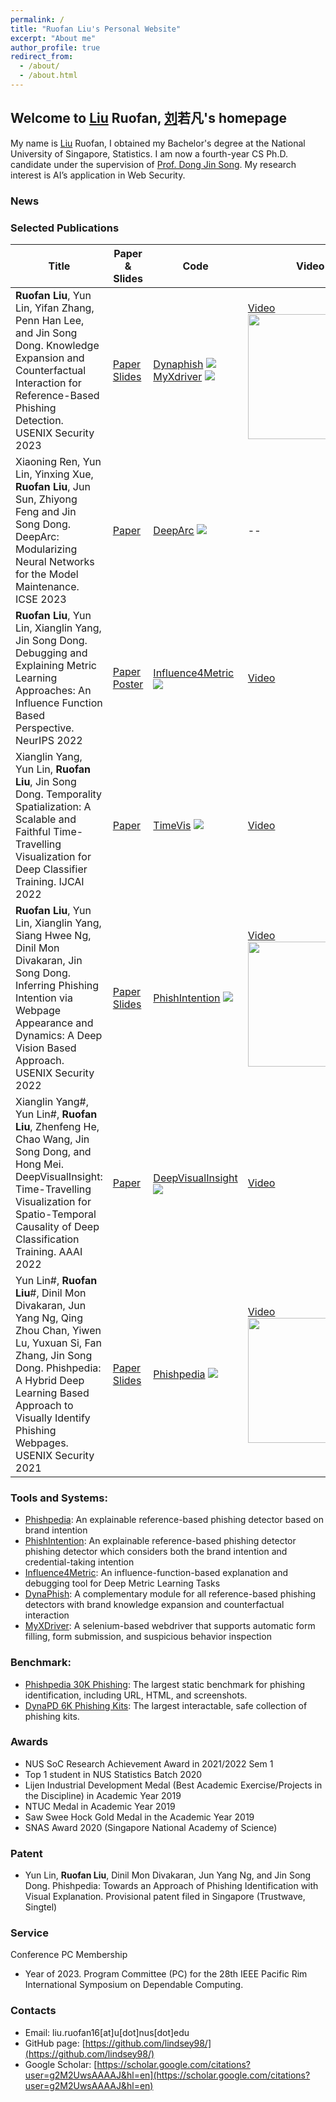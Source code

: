 ```yaml
---
permalink: /
title: "Ruofan Liu's Personal Website"
excerpt: "About me"
author_profile: true
redirect_from: 
  - /about/
  - /about.html
---
```


## Welcome to <u>Liu</u> Ruofan, <u>刘</u>若凡's homepage
My name is <u>Liu</u> Ruofan, I obtained my Bachelor's degree at the National University of Singapore, Statistics. 
I am now a fourth-year CS Ph.D. candidate under the supervision of [Prof. Dong Jin Song](https://www.comp.nus.edu.sg/~dongjs/). 
My research interest is AI’s application in Web Security. 

### News 


### Selected Publications
<table  style="width:100%">
  <thead>
    <tr>
      <th style="width:60%">Title</th>
      <th style="width:5%">Paper & Slides</th>
      <th style="width:20%">Code</th>
      <th style="width:15%">Video</th>
    </tr>
  </thead>
  
  <tbody>
    <tr>
      <td> <b>Ruofan Liu</b>, Yun Lin, Yifan Zhang, Penn Han Lee, and Jin Song Dong. Knowledge Expansion and Counterfactual Interaction for Reference-Based Phishing Detection. USENIX Security 2023 </td>
      <td> <a href="https://www.usenix.org/system/files/usenixsecurity23-liu-ruofan.pdf">Paper</a> <a href="https://www.usenix.org/system/files/sec23_slides_liu-ruofan.pdf">Slides</a> </td>
      <td> 
        <a href="https://github.com/code-philia/Dynaphish">Dynaphish</a> <img src="https://img.shields.io/github/stars/code-philia/Dynaphish.svg"> 
        <a href="https://github.com/lindsey98/MyXdriver_pub/">MyXdriver</a> <img src="https://img.shields.io/github/stars/lindsey98/MyXdriver_pub.svg">
      </td>
      <td> <a href="https://youtu.be/L-JrFWSnss0">Video</a> <img src="https://img.shields.io/youtube/views/L-JrFWSnss0?style=social" width="200"> </td>
    </tr>
    <tr>
      <td> Xiaoning Ren, Yun Lin, Yinxing Xue, <b>Ruofan Liu</b>, Jun Sun, Zhiyong Feng and Jin Song Dong. DeepArc: Modularizing Neural Networks for the Model Maintenance. ICSE 2023 </td>
      <td> <a href="http://linyun.info/publications/icse23.pdf">Paper</a> </td>
      <td> <a href="https://github.com/hnurxn/Deep-Arc">DeepArc</a> <img src="https://img.shields.io/github/stars/hnurxn/Deep-Arc.svg"> </td>
      <td> -- </td>
    </tr>
    <tr>
      <td> <b>Ruofan Liu</b>, Yun Lin, Xianglin Yang, Jin Song Dong. Debugging and Explaining Metric Learning Approaches: An Influence Function Based Perspective. NeurIPS 2022 </td>
      <td> <a href="http://linyun.info/publications/neurips22.pdf">Paper</a> <a href="https://nips.cc/media/PosterPapers/NeurIPS%202022/59b1deff341edb0b76ace57820cef237.png?t=1667448498.3856182">Poster</a> </td>
      <td> <a href="https://github.com/lindsey98/Influence_function_metric_learning">Influence4Metric</a> <img src="https://img.shields.io/github/stars/lindsey98/Influence_function_metric_learning.svg"> </td>
      <td> <a href="https://recorder-v3.slideslive.com/?share=71990&s=9d4e64bb-8057-4725-a30c-0f753fa89ee4">Video</a> </td>
    </tr>
    <tr>
      <td> Xianglin Yang, Yun Lin, <b>Ruofan Liu</b>, Jin Song Dong. Temporality Spatialization: A Scalable and Faithful Time-Travelling Visualization for Deep Classifier Training. IJCAI 2022 </td>
      <td> <a href="http://linyun.info/publications/ijcai22.pdf">Paper</a> </td>
      <td> <a href="https://github.com/xianglinyang/SingleVisualization">TimeVis</a> <img src="https://img.shields.io/github/stars/xianglinyang/SingleVisualization.svg"></td>
      <td> <a href="https://www.ijcai.org/proceedings/2022/video/558">Video</a> </td>
    </tr>
    <tr>
      <td> <b>Ruofan Liu</b>, Yun Lin,  Xianglin Yang, Siang Hwee Ng, Dinil Mon Divakaran, Jin Song Dong. Inferring Phishing Intention via Webpage Appearance and Dynamics: A Deep Vision Based Approach. USENIX Security 2022 </td>
      <td> <a href="https://www.usenix.org/system/files/sec22-liu-ruofan.pdf">Paper</a> <a href="https://www.usenix.org/system/files/sec22_slides-liu_ruofan.pdf">Slides</a>  </td>
      <td> <a href="https://github.com/lindsey98/PhishIntention">PhishIntention</a> <img src="https://img.shields.io/github/stars/lindsey98/PhishIntention.svg"></td>
      <td> <a href="https://youtu.be/yU7FrlSJ818">Video</a> <img src="https://img.shields.io/youtube/views/yU7FrlSJ818?style=social" width="200"></td>
    </tr>
    <tr>
      <td> Xianglin Yang#, Yun Lin#, <b>Ruofan Liu</b>, Zhenfeng He, Chao Wang, Jin Song Dong, and Hong Mei. DeepVisualInsight: Time-Travelling Visualization for Spatio-Temporal Causality of Deep Classification Training. AAAI 2022 </td>
      <td> <a href="http://linyun.info/publications/deepvisualinsight-aaai22.pdf">Paper</a> </td>
      <td> <a href="https://github.com/xianglinyang/DeepVisualInsight">DeepVisualInsight</a> <img src="https://img.shields.io/github/stars/xianglinyang/DeepVisualInsight.svg"> </td>
      <td> <a href="https://recorder-v3.slideslive.com/?share=57789&s=e8f4c2ef-76e9-48be-89a0-76b2ca201a27">Video</a> </td>
    </tr>
    <tr>
      <td> Yun Lin#, <b>Ruofan Liu</b>#, Dinil Mon Divakaran, Jun Yang Ng, Qing Zhou Chan, Yiwen Lu, Yuxuan Si, Fan Zhang, Jin Song Dong. Phishpedia: A Hybrid Deep Learning Based Approach to Visually Identify Phishing Webpages. USENIX Security 2021 </td>
      <td> <a href="https://www.usenix.org/system/files/sec21-lin.pdf">Paper</a>  <a href="https://www.usenix.org/system/files/sec21_slides_lin-yun.pdf">Slides</a> </td>
      <td> <a href="https://github.com/lindsey98/Phishpedia">Phishpedia</a> <img src="https://img.shields.io/github/stars/lindsey98/Phishpedia.svg"> </td>
      <td> <a href="https://youtu.be/ZQOH1RW5DmY">Video</a> <img src="https://img.shields.io/youtube/views/ZQOH1RW5DmY?style=social" width="200"> </td>
    </tr>
  </tbody>
</table>

### Tools and Systems:
- [Phishpedia](https://github.com/lindsey98/Phishpedia): An explainable reference-based phishing detector based on brand intention
- [PhishIntention](https://github.com/lindsey98/PhishIntention): An explainable reference-based phishing detector phishing detector which considers both the brand intention and credential-taking intention
- [Influence4Metric](https://github.com/lindsey98/Influence_function_metric_learning): An influence-function-based explanation and debugging tool for Deep Metric Learning Tasks
- [DynaPhish](https://github.com/code-philia/Dynaphish): A complementary module for all reference-based phishing detectors with brand knowledge expansion and counterfactual interaction
- [MyXDriver](https://github.com/lindsey98/MyXdriver_pub/): A selenium-based webdriver that supports automatic form filling, form submission, and suspicious behavior inspection

### Benchmark:
- [Phishpedia 30K Phishing](https://drive.google.com/file/d/12ypEMPRQ43zGRqHGut0Esq2z5en0DH4g/view?usp=drive_link): The largest static benchmark for phishing identification, including URL, HTML, and screenshots.
- [DynaPD 6K Phishing Kits](https://ec2-18-206-250-207.compute-1.amazonaws.com/dynapd/): The largest interactable, safe collection of phishing kits.

### Awards
- NUS SoC Research Achievement Award in 2021/2022 Sem 1
- Top 1 student in NUS Statistics Batch 2020
- Lijen Industrial Development Medal (Best Academic Exercise/Projects in the Discipline) in Academic Year 2019
- NTUC Medal in Academic Year 2019
- Saw Swee Hock Gold Medal in the Academic Year 2019
- SNAS Award 2020 (Singapore National Academy of Science)

### Patent
- Yun Lin, **Ruofan Liu**, Dinil Mon Divakaran, Jun Yang Ng, and Jin Song Dong. Phishpedia: Towards an Approach of Phishing Identification with Visual Explanation. Provisional patent filed in Singapore (Trustwave, Singtel)

### Service
Conference PC Membership
- Year of 2023. Program Committee (PC) for the 28th IEEE Pacific Rim International Symposium on Dependable Computing.

### Contacts 
- Email: liu.ruofan16[at]u[dot]nus[dot]edu
- GitHub page: [https://github.com/lindsey98/](https://github.com/lindsey98/)
- Google Scholar: [https://scholar.google.com/citations?user=g2M2UwsAAAAJ&hl=en](https://scholar.google.com/citations?user=g2M2UwsAAAAJ&hl=en)



